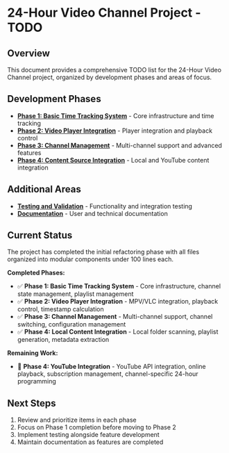 # 24-Hour Video Channel Project - TODO

## Overview

This document provides a comprehensive TODO list for the 24-Hour Video Channel project, organized by development phases and areas of focus.

## Development Phases

- **[Phase 1: Basic Time Tracking System](docs/todo/phase1.md)** - Core infrastructure and time tracking
- **[Phase 2: Video Player Integration](docs/todo/phase2.md)** - Player integration and playback control
- **[Phase 3: Channel Management](docs/todo/phase3.md)** - Multi-channel support and advanced features
- **[Phase 4: Content Source Integration](docs/todo/phase4.md)** - Local and YouTube content integration

## Additional Areas

- **[Testing and Validation](docs/todo/testing.md)** - Functionality and integration testing
- **[Documentation](docs/todo/documentation.md)** - User and technical documentation

## Current Status

The project has completed the initial refactoring phase with all files organized into modular components under 100 lines each. 

**Completed Phases:**
- ✅ **Phase 1: Basic Time Tracking System** - Core infrastructure, channel state management, playlist management
- ✅ **Phase 2: Video Player Integration** - MPV/VLC integration, playback control, timestamp calculation
- ✅ **Phase 3: Channel Management** - Multi-channel support, channel switching, configuration management
- ✅ **Phase 4: Local Content Integration** - Local folder scanning, playlist generation, metadata extraction

**Remaining Work:**
- 🔄 **Phase 4: YouTube Integration** - YouTube API integration, online playback, subscription management, channel-specific 24-hour programming

## Next Steps

1. Review and prioritize items in each phase
2. Focus on Phase 1 completion before moving to Phase 2
3. Implement testing alongside feature development
4. Maintain documentation as features are completed
